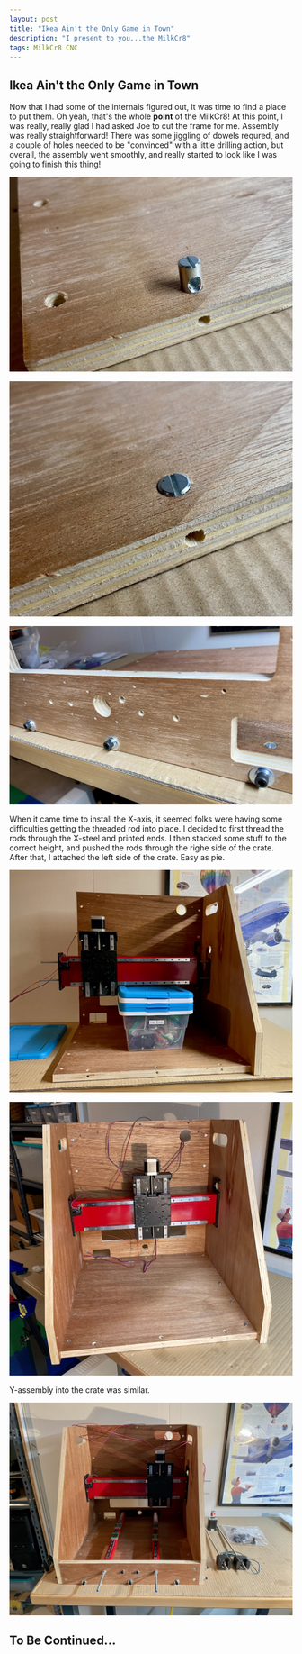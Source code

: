 ```yaml
---
layout: post
title: "Ikea Ain't the Only Game in Town"
description: "I present to you...the MilkCr8"
tags: MilkCr8 CNC
---
```

## Ikea Ain't the Only Game in Town

Now that I had some of the internals figured out, it was time to find a place to put them.  Oh yeah, that's the whole **point** of the MilkCr8!  At this point, I was really, really glad I had asked Joe to cut the frame for me.  Assembly was really straightforward!  There was some jiggling of dowels requred, and a couple of holes needed to be "convinced" with a little drilling action, but overall, the assembly went smoothly, and really started to look like I was going to finish this thing!


![MilkCr8 CNC frame](/assets/images/Crate-1.jpeg)

![MilkCr8 CNC frame](/assets/images/Crate-2.jpeg)

![MilkCr8 CNC frame](/assets/images/Crate-3.jpeg)

When it came time to install the X-axis, it seemed folks were having some difficulties getting the threaded rod into place.  I decided to first thread the rods through the X-steel and printed ends.  I then stacked some stuff to the correct height, and pushed the rods through the righe side of the crate.  After that, I attached the left side of the crate.  Easy as pie. 

![MilkCr8 CNC frame](/assets/images/X-Assembly1.jpeg)

![MilkCr8 CNC frame](/assets/images/X-Assembly2.jpeg)

 Y-assembly into the crate was similar.

![MilkCr8 CNC frame](/assets/images/Y-Assembly1.jpeg)

## To Be Continued... ##
